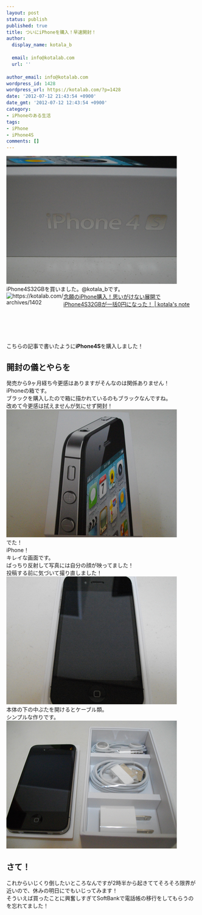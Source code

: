 ```yaml
---
layout: post
status: publish
published: true
title: ついにiPhoneを購入！早速開封！
author:
  display_name: kotala_b

  email: info@kotalab.com
  url: ''

author_email: info@kotalab.com
wordpress_id: 1428
wordpress_url: https://kotalab.com/?p=1428
date: '2012-07-12 21:43:54 +0900'
date_gmt: '2012-07-12 12:43:54 +0900'
category:
- iPhoneのある生活
tags:
- iPhone
- iPhone4S
comments: []
---
```

<p><a href="/wp-content/uploads/iphone_01.jpg" target="_blank"><img src="/wp-content/uploads/iphone_01.jpg" alt="" title="iphone_01" width="448" height="336" class="alignnone size-full wp-image-1430" /></a><br />
iPhone4S32GBを買いました。@kotala_bです。<br />
<a href="/iphone4s32gb-0yen" target="_blank"><img title="念願のiPhone購入！思いがけない展開でiPhone4S32GBが一括0円になった！ | kotala's note" src="https://capture.heartrails.com/150x130/1342095433402?https://kotalab.com/iphone4s32gb-0yen" alt="https://kotalab.com/archives/1402" width="150" height="130" align="left" /></a><a href="/iphone4s32gb-0yen" title="念願のiPhone購入！思いがけない展開でiPhone4S32GBが一括0円になった！" target="_blank">念願のiPhone購入！思いがけない展開でiPhone4S32GBが一括0円になった！ | kotala's note</a><br style="clear:both;" />こちらの記事で書いたように<strong>iPhone4S</strong>を購入しました！<br />
</p>
<!--more-->
<h2>開封の儀とやらを</h2>
<p>発売から9ヶ月経ち今更感はありますがそんなのは関係ありません！<br />
iPhoneの箱です。<br />
ブラックを購入したので箱に描かれているのもブラックなんですね。<br />
改めて今更感は拭えませんが気にせず開封！<br />
<a href="/wp-content/uploads/iphone_02.jpg" target="_blank"><img src="/wp-content/uploads/iphone_02.jpg" alt="" title="iphone_02" width="448" height="336" class="alignnone size-full wp-image-1431" /></a><br />
でた！<br />
iPhone！<br />
キレイな画面です。<br />
ばっちり反射して写真には自分の顔が映ってました！<br />
投稿する前に気づいて撮り直しました！<br />
<a href="/wp-content/uploads/iphone_03.jpg" target="_blank"><img src="/wp-content/uploads/iphone_03.jpg" alt="" title="iphone_03" width="448" height="336" class="alignnone size-full wp-image-1432" /></a><br />
本体の下の中ぶたを開けるとケーブル類。<br />
シンプルな作りです。<br />
<a href="/wp-content/uploads/iphone_04.jpg" target="_blank"><img src="/wp-content/uploads/iphone_04.jpg" alt="" title="iphone_04" width="448" height="336" class="alignnone size-full wp-image-1429" /></a></p>
<h2>さて！</h2>
<p>これからいじくり倒したいところなんですが2時半から起きててそろそろ限界が近いので、休みの明日にでもいじってみます！<br />
そういえば買ったことに興奮しすぎてSoftBankで電話帳の移行をしてもらうのを忘れてました！</p>
